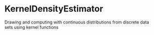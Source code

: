 # KernelDensityEstimator
Drawing and computing with continuous distributions from discrete data sets using kernel functions

